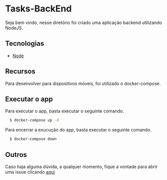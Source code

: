 # Tasks-BackEnd

Seja bem vindo, nesse diretório foi criado uma aplicação backend utilizando NodeJS.

## Tecnologias

* [Node](https://nodejs.org/en/)

## Recursos

Para desenvolver para dispositivos móveis, foi utilizado o docker-compose.

## Executar o app

Para executar o app, basta executar o seguinte comando.
```bash
  $ docker-compose up -d
```

Para encerrar a exucução do app, basta executar o seguinte comando.
```bash
  $ docker-compose down
```

## Outros

Caso haja alguma dúvida, a qualquer momento, fique a vontade para abrir uma issue clicando [aqui](https://github.com/dougs007/learningReact-Native/issues/new)
